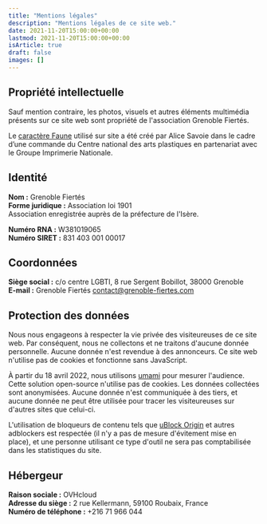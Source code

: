 ```yaml
---
title: "Mentions légales"
description: "Mentions légales de ce site web."
date: 2021-11-20T15:00:00+00:00
lastmod: 2021-11-20T15:00:00+00:00
isArticle: true
draft: false
images: []
---
```


## Propriété intellectuelle

Sauf mention contraire, les photos, visuels et autres éléments multimédia présents sur ce site web sont propriété de l'association Grenoble Fiertés.

Le [caractère Faune](https://www.cnap.fr/sites/faune/) utilisé sur site a été créé par Alice Savoie dans le cadre d’une commande du Centre national des arts plastiques en partenariat avec le Groupe Imprimerie Nationale.

## Identité

**Nom :** Grenoble Fiertés<br />
**Forme juridique :** Association loi 1901<br />
Association enregistrée auprès de la préfecture de l'Isère.

**Numéro RNA :** W381019065<br />
**Numéro SIRET :** 831 403 001 00017

## Coordonnées

**Siège social :** c/o centre LGBTI, 8 rue Sergent Bobillot, 38000 Grenoble<br />
**E-mail :** Grenoble Fiertés <contact@grenoble-fiertes.com>

## Protection des données

Nous nous engageons à respecter la vie privée des visiteureuses de ce site web.
Par conséquent, nous ne collectons et ne traitons d'aucune donnée personnelle.
Aucune donnée n'est revendue à des annonceurs.
Ce site web n'utilise pas de cookies et fonctionne sans JavaScript.

À partir du 18 avril 2022, nous utilisons [umami](https://umami.is) pour mesurer l'audience.
Cette solution open-source n'utilise pas de cookies. Les données collectées sont anonymisées. Aucune donnée n'est communiquée à des tiers, et aucune donnée ne peut être utilisée pour tracer les visiteureuses sur d'autres sites que celui-ci.

L'utilisation de bloqueurs de contenu tels que [uBlock Origin](https://ublockorigin.com/) et autres adblockers est respectée (il n'y a pas de mesure d'évitement mise en place), et une personne utilisant ce type d'outil ne sera pas comptabilisée dans les statistiques du site.

## Hébergeur

**Raison sociale :** OVHcloud<br />
**Adresse du siège :** 2 rue Kellermann, 59100 Roubaix, France<br />
**Numéro de téléphone :** +216 71 966 044
